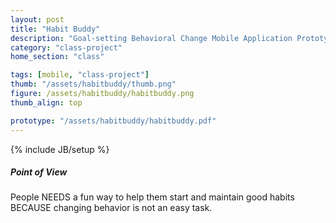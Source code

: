 ```yaml
---
layout: post
title: "Habit Buddy"
description: "Goal-setting Behavioral Change Mobile Application Prototype."
category: "class-project"
home_section: "class"

tags: [mobile, "class-project"]
thumb: "/assets/habitbuddy/thumb.png"
figure: /assets/habitbuddy/habitbuddy.png
thumb_align: top

prototype: "/assets/habitbuddy/habitbuddy.pdf"
---
```

{% include JB/setup %}

##### Point of View

People
NEEDS a fun way to help them start and maintain good habits
BECAUSE changing behavior is not an easy task.